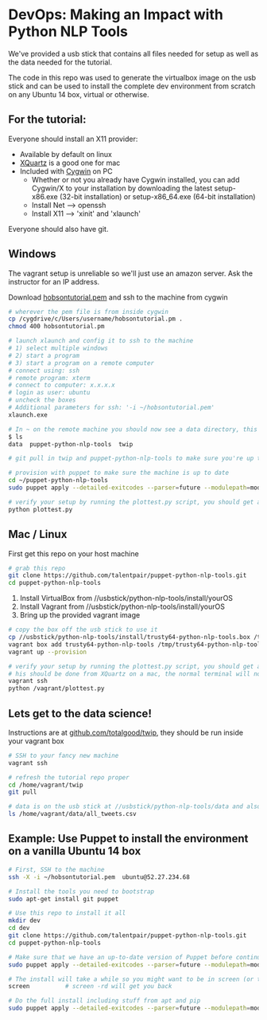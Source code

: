 # DevOps: Making an Impact with Python NLP Tools

We've provided a usb stick that contains all files needed for setup as well as the data needed for the tutorial.

The code in this repo was used to generate the virtualbox image on the usb stick and can be used to install the complete dev environment
 from scratch on any Ubuntu 14 box, virtual or otherwise.

## For the tutorial:

Everyone should install an X11 provider:

* Available by default on linux
* [XQuartz](https://www.xquartz.org/) is a good one for mac
* Included with [Cygwin](http://cygwin.com/) on PC
    * Whether or not you already have Cygwin installed, you can add Cygwin/X to your installation by downloading the latest 
    setup-x86.exe (32-bit installation) or setup-x86_64.exe (64-bit installation) 
    * Install Net --> openssh
    * Install X11 --> 'xinit' and 'xlaunch'
    
Everyone should also have git.

## Windows

The vagrant setup is unreliable so we'll just use an amazon server.  Ask the instructor for an IP address.

Download [hobsontutorial.pem](https://raw.githubusercontent.com/talentpair/puppet-python-nlp-tools/master/hobsontutorial.pem) and ssh to the machine from cygwin

```bash
# wherever the pem file is from inside cygwin
cp /cygdrive/c/Users/username/hobsontutorial.pm .
chmod 400 hobsontutorial.pm

# launch xlaunch and config it to ssh to the machine
# 1) select multiple windows
# 2) start a program
# 3) start a program on a remote computer
# connect using: ssh
# remote program: xterm
# connect to computer: x.x.x.x
# login as user: ubuntu
# uncheck the boxes
# Additional parameters for ssh: '-i ~/hobsontutorial.pem' 
xlaunch.exe

# In ~ on the remote machine you should now see a data directory, this repo and the main tutorial repo
$ ls
data  puppet-python-nlp-tools  twip

# git pull in twip and puppet-python-nlp-tools to make sure you're up to date

# provision with puppet to make sure the machine is up to date
cd ~/puppet-python-nlp-tools
sudo puppet apply --detailed-exitcodes --parser=future --modulepath=modules manifests/tutorial.pp || test $? -eq 2

# verify your setup by running the plottest.py script, you should get a simple plot
python plottest.py 
```

## Mac / Linux

First get this repo on your host machine

```bash
# grab this repo
git clone https://github.com/talentpair/puppet-python-nlp-tools.git
cd puppet-python-nlp-tools
```

1. Install VirtualBox from //usbstick/python-nlp-tools/install/yourOS
1. Install Vagrant from //usbstick/python-nlp-tools/install/yourOS
1. Bring up the provided vagrant image

```bash
# copy the box off the usb stick to use it
cp //usbstick/python-nlp-tools/install/trusty64-python-nlp-tools.box /tmp/trusty64-python-nlp-tools.box
vagrant box add trusty64-python-nlp-tools /tmp/trusty64-python-nlp-tools.box
vagrant up --provision

# verify your setup by running the plottest.py script, you should get a simple plot
# his should be done from XQuartz on a mac, the normal terminal will not have X11 enabled
vagrant ssh
python /vagrant/plottest.py 
```

## Lets get to the data science!

Instructions are at [github.com/totalgood/twip](https://github.com/totalgood/twip/), they should be run inside your vagrant box 

```bash
# SSH to your fancy new machine
vagrant ssh

# refresh the tutorial repo proper
cd /home/vagrant/twip
git pull

# data is on the usb stick at //usbstick/python-nlp-tools/data and also baked into the vagrant box
ls /home/vagrant/data/all_tweets.csv
```


## Example: Use Puppet to install the environment on a vanilla Ubuntu 14 box

```bash
# First, SSH to the machine
ssh -X -i ~/hobsontutorial.pem  ubuntu@52.27.234.68  

# Install the tools you need to bootstrap
sudo apt-get install git puppet

# Use this repo to install it all
mkdir dev
cd dev
git clone https://github.com/talentpair/puppet-python-nlp-tools.git
cd puppet-python-nlp-tools

# Make sure that we have an up-to-date version of Puppet before continuing
sudo puppet apply --detailed-exitcodes --parser=future --modulepath=modules manifests/puppet.pp || test $? -eq 2

# The install will take a while so you might want to be in screen (or tmux if you like that sort of thing)
screen          # screen -rd will get you back

# Do the full install including stuff from apt and pip
sudo puppet apply --detailed-exitcodes --parser=future --modulepath=modules manifests/tutorial.pp || test $? -eq 2
```
